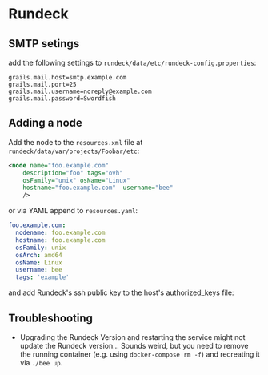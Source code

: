 # Rundeck

## SMTP setings
add the following settings to `rundeck/data/etc/rundeck-config.properties`:
```
grails.mail.host=smtp.example.com
grails.mail.port=25
grails.mail.username=noreply@example.com
grails.mail.password=Swordfish
```

## Adding a node

Add the node to the `resources.xml` file at `rundeck/data/var/projects/Foobar/etc`:

```xml
<node name="foo.example.com" 
    description="foo" tags="ovh" 
    osFamily="unix" osName="Linux"
    hostname="foo.example.com"  username="bee" 
    />
```

or via YAML append to `resources.yaml`:

```yaml
foo.example.com:
  nodename: foo.example.com
  hostname: foo.example.com
  osFamily: unix
  osArch: amd64
  osName: Linux
  username: bee
  tags: 'example'
```

and add Rundeck's ssh public key to the host's authorized_keys file:

## Troubleshooting
- Upgrading the Rundeck Version and restarting the service might not update the Rundeck version... Sounds weird, but you need to remove the running container (e.g. using `docker-compose rm -f`)  and recreating it via `./bee up`.

